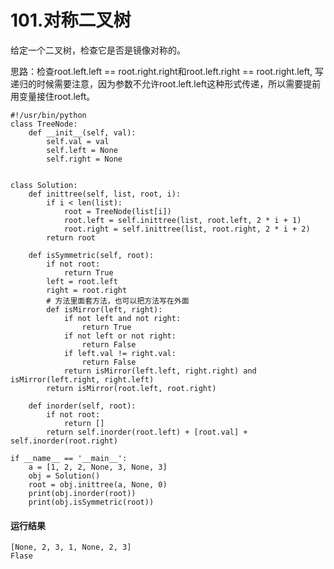 # 101.对称二叉树
给定一个二叉树，检查它是否是镜像对称的。

思路：检查root.left.left == root.right.right和root.left.right == root.right.left, 写递归的时候需要注意，因为参数不允许root.left.left这种形式传递，所以需要提前用变量接住root.left。

    #!/usr/bin/python
    class TreeNode:
        def __init__(self, val):
            self.val = val
            self.left = None
            self.right = None


    class Solution:
        def inittree(self, list, root, i):
            if i < len(list):
                root = TreeNode(list[i])
                root.left = self.inittree(list, root.left, 2 * i + 1)
                root.right = self.inittree(list, root.right, 2 * i + 2)
            return root

        def isSymmetric(self, root):
            if not root:
                return True
            left = root.left
            right = root.right
            # 方法里面套方法，也可以把方法写在外面
            def isMirror(left, right):
                if not left and not right:
                    return True
                if not left or not right:
                    return False
                if left.val != right.val:
                    return False
                return isMirror(left.left, right.right) and isMirror(left.right, right.left)
            return isMirror(root.left, root.right)

        def inorder(self, root):
            if not root:
                return []
            return self.inorder(root.left) + [root.val] + self.inorder(root.right)

    if __name__ == '__main__':
        a = [1, 2, 2, None, 3, None, 3]
        obj = Solution()
        root = obj.inittree(a, None, 0)
        print(obj.inorder(root))
        print(obj.isSymmetric(root))

#### 运行结果
    [None, 2, 3, 1, None, 2, 3]
    Flase
